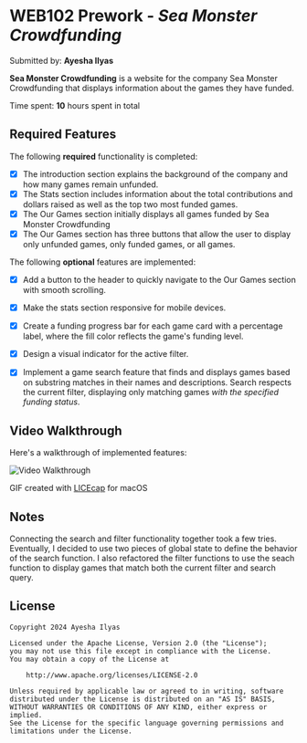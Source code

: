 # WEB102 Prework - *Sea Monster Crowdfunding*

Submitted by: **Ayesha Ilyas**

**Sea Monster Crowdfunding** is a website for the company Sea Monster Crowdfunding that displays information about the games they have funded.

Time spent: **10** hours spent in total

## Required Features

The following **required** functionality is completed:

* [x] The introduction section explains the background of the company and how many games remain unfunded.
* [x] The Stats section includes information about the total contributions and dollars raised as well as the top two most funded games.
* [x] The Our Games section initially displays all games funded by Sea Monster Crowdfunding
* [x] The Our Games section has three buttons that allow the user to display only unfunded games, only funded games, or all games.

The following **optional** features are implemented:

* [x] Add a button to the header to quickly navigate to the Our Games section with smooth scrolling.
* [x] Make the stats section responsive for mobile devices. 
* [x] Create a funding progress bar for each game card with a percentage label, where the fill color reflects the game's funding level.
* [x] Design a visual indicator for the active filter.
* [x] Implement a game search feature that finds and displays games based on substring matches in their names and descriptions. Search respects the current filter, displaying only matching games *with the specified funding status*.


## Video Walkthrough

Here's a walkthrough of implemented features:

<img src='smc_walkthrough.gif' title='Video Walkthrough' width='' alt='Video Walkthrough' />

GIF created with [LICEcap](https://www.cockos.com/licecap/) for macOS


## Notes
Connecting the search and filter functionality together took a few tries. Eventually, I decided to use two pieces of global state to define the behavior of the search function. I also refactored the filter functions to use the seach function to display games that match both the current filter and search query.  

## License

    Copyright 2024 Ayesha Ilyas

    Licensed under the Apache License, Version 2.0 (the "License");
    you may not use this file except in compliance with the License.
    You may obtain a copy of the License at

        http://www.apache.org/licenses/LICENSE-2.0

    Unless required by applicable law or agreed to in writing, software
    distributed under the License is distributed on an "AS IS" BASIS,
    WITHOUT WARRANTIES OR CONDITIONS OF ANY KIND, either express or implied.
    See the License for the specific language governing permissions and
    limitations under the License.

